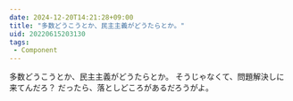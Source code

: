 ```yaml
---
date: 2024-12-20T14:21:28+09:00
title: "多数どうこうとか、民主主義がどうたらとか。"
uid: 20220615203130
tags:
 - Component
---
```


多数どうこうとか、民主主義がどうたらとか。
そうじゃなくて、問題解決しに来てんだろ？
だったら、落としどころがあるだろうがよ。